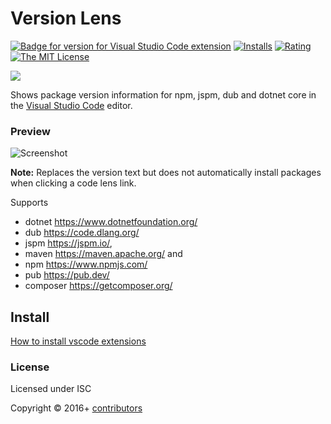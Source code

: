 # Version Lens

[![Badge for version for Visual Studio Code extension](https://vsmarketplacebadge.apphb.com/version-short/pflannery.vscode-versionlens.svg?color=blue&style=?style=for-the-badge&logo=visual-studio-code)](https://marketplace.visualstudio.com/items?itemName=pflannery.vscode-versionlens&wt.mc_id=vscode-versionlens-github-vscode-contrib) [![Installs](https://vsmarketplacebadge.apphb.com/installs-short/pflannery.vscode-versionlens.svg?color=blue&style=flat-square)](https://marketplace.visualstudio.com/items?itemName=pflannery.vscode-versionlens)
[![Rating](https://vsmarketplacebadge.apphb.com/rating-short/pflannery.vscode-versionlens.svg?color=blue&style=flat-square)](https://marketplace.visualstudio.com/items?itemName=pflannery.vscode-versionlens) [![The MIT License](https://img.shields.io/badge/license-MIT-orange.svg?color=blue&style=flat-square)](http://opensource.org/licenses/MIT)

[![](https://img.shields.io/github/workflow/status/vscode-contrib/vscode-versionlens/Visual%20Studio%20Code%20Tests/master.svg?logo=github&label=Visual%20Studio%20Code%20Tests)](https://github.com/vscode-contrib/vscode-versionlens/actions?query=workflow%3A%22Visual+Studio+Code+Tests%22)


Shows package version information for npm, jspm, dub and dotnet core in the [Visual Studio Code](https://github.com/microsoft/vscode) editor.

### Preview

![Screenshot](https://github.com/vscode-contrib/vscode-versionlens/raw/master/images/animated-preview.gif)

**Note:** Replaces the version text but does not automatically install packages when clicking a code lens link. 

Supports

- dotnet https://www.dotnetfoundation.org/
- dub https://code.dlang.org/
- jspm https://jspm.io/,
- maven https://maven.apache.org/ and
- npm https://www.npmjs.com/
- pub https://pub.dev/
- composer https://getcomposer.org/

## Install

[How to install vscode extensions](https://code.visualstudio.com/docs/editor/extension-gallery)

### License

Licensed under ISC

Copyright &copy; 2016+ [contributors](https://github.com/vscode-contrib/vscode-versionlens/graphs/contributors)
